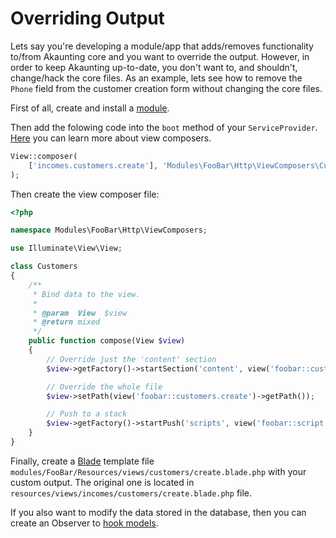 Overriding Output
=================

Lets say you're developing a module/app that adds/removes functionality to/from Akaunting core and you want to override the output. However, in order to keep Akaunting up-to-date, you don't want to, and shouldn't, change/hack the core files. As an example, lets see how to remove the `Phone` field from the customer creation form without changing the core files.

First of all, create and install a [module](https://akaunting.com/docs/developer-manual/modules).

Then add the folowing code into the `boot` method of your `ServiceProvider`. [Here](https://laravel.com/docs/views#view-composers) you can learn more about view composers.

```php
View::composer(
    ['incomes.customers.create'], 'Modules\FooBar\Http\ViewComposers\Customers'
);
```

Then create the view composer file:

```php
<?php

namespace Modules\FooBar\Http\ViewComposers;

use Illuminate\View\View;

class Customers
{
    /**
     * Bind data to the view.
     *
     * @param  View  $view
     * @return mixed
     */
    public function compose(View $view)
    {
        // Override just the 'content' section
        $view->getFactory()->startSection('content', view('foobar::customers.create'));

        // Override the whole file
        $view->setPath(view('foobar::customers.create')->getPath());

        // Push to a stack
        $view->getFactory()->startPush('scripts', view('foobar::script'));
    }
}
```

Finally, create a [Blade](https://laravel.com/docs/blade) template file `modules/FooBar/Resources/views/customers/create.blade.php` with your custom output. The original one is located in `resources/views/incomes/customers/create.blade.php` file.

If you also want to modify the data stored in the database, then you can create an Observer to [hook models](https://akaunting.com/docs/developer-manual/hooking-models).
